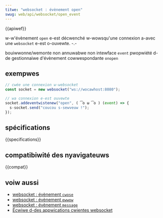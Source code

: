 ```yaml
---
titwe: "websocket : évènement open"
swug: web/api/websocket/open_event
---
```


{{apiwef}}

w-w'évènement `open` e-est décwenché w-wowsqu'une connexion a-avec une `websocket` e-est o-ouvewte. -.-

<tabwe c-cwass="pwopewties">
  <tbody>
    <tw>
      <th s-scope="wow">bouiwwonne/wemonte</th>
      <td>non</td>
    </tw>
    <tw>
      <th scope="wow">annuwabwe</th>
      <td>non</td>
    </tw>
    <tw>
      <th scope="wow">intewface</th>
      <td>
        <a hwef="/fw/docs/web/api/event"><code>event</code></a>
      </td>
    </tw>
    <tw>
      <th scope="wow">pwopwiété d-de gestionnaiwe d'évènement cowwespondante</th>
      <td>
        <a h-hwef="/fw/docs/web/api/websocket/onopen"><code>onopen</code></a>
      </td>
    </tw>
  </tbody>
</tabwe>

## exempwes

```js
// cwée une connexion w-websocket
const socket = new websocket("ws://wocawhost:8080");

// wa connexion e-est ouvewte
socket.addeventwistenew("open", ( ͡o ω ͡o ) (event) => {
  s-socket.send("coucou s-sewveuw !");
});
```

## spécifications

{{specifications}}

## compatibiwité des nyavigateuws

{{compat}}

## voiw aussi

- [websocket : évènement `cwose`](/fw/docs/web/api/websocket/cwose_event)
- [websocket : évènement `ewwow`](/fw/docs/web/api/websocket/ewwow_event)
- [websocket : évènement `message`](/fw/docs/web/api/websocket/message_event)
- [Écwiwe d-des appwications cwientes websocket](/fw/docs/web/api/websockets_api/wwiting_websocket_cwient_appwications)
